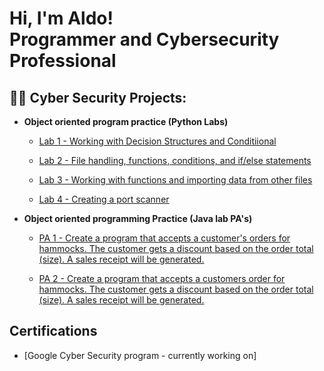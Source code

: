 <h1>Hi, I'm Aldo! <br/>Programmer</a> and <a>Cybersecurity Professional</a></h1>

<h2>👨‍💻 Cyber Security Projects:</h2>

- <b>Object oriented program practice (Python Labs)</b>
  - [Lab 1 - Working with Decision Structures and Conditiional](https://github.com/UIOmenn/Working-with-decision-structures-and-if-else-statements#lab-1---working-with-decision-structures-and-ifelse-statements-)
  
  - [Lab 2 - File handling, functions, conditions, and if/else statements ](https://github.com/UIOmenn/Lab-2---Functions-conditions-and-if-else-statements#lab-2---file-handling-functions-conditions-and-ifelse-statements-)
    
  - [Lab 3 - Working with functions and importing data from other files](https://github.com/UIOmenn/Lab3-Working-with-functions-and-importing-data-from-other-files#lab-3---working-with-functions-and-importing-data-from-other-files-)
 
  - [Lab 4 - Creating a port scanner](https://github.com/UIOmenn/Lab-4-Creating-a-port-scanner#lab-4---creating-a-port-scanner-)
 
- <b>Object oriented programming Practice (Java lab PA's)</b>
  - [PA 1 - Create a program that accepts a customer's orders for hammocks. The customer gets a
discount based on the order total (size). A sales receipt will be generated.](https://github.com/UIOmenn/PA-1-Java#pa-1---create-a-program-that-accepts-a-customers-orders-for-hammocksthe-customer-gets-a-discount-based-on-the-order-total-size-a-sales-receipt-will-be-generated-)

  - [PA 2 - Create a program that accepts a customers order for hammocks. The customer gets a discount based on the order total (size). A sales receipt will be generated.](https://github.com/UIOmenn/PA-2-Java#pa-2--create-a-program-that-accepts-a-customers-order-for-hammocks-the-customer-gets-a-discount-based-on-the-order-total-size-a-sales-receipt-will-be-generated-)
 
<h2> Certifications</h2>

- [Google Cyber Security program - currently working on]


